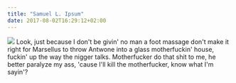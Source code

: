 ```yaml
---
title: "Samuel L. Ipsum"
date: 2017-08-02T16:29:12+02:00
---
```


![](https://i.redditmedia.com/KoDR_hYRWz5Tb_QcrxnsGVQH0TeswAU63Du5WQWItrM.jpg?w=768&s=20b725569ac84eccb73da7cc79c73229)
Look, just because I don't be givin' no man a foot massage don't make it right for Marsellus to throw Antwone into a glass motherfuckin' house, fuckin' up the way the nigger talks. Motherfucker do that shit to me, he better paralyze my ass, 'cause I'll kill the motherfucker, know what I'm sayin'?
